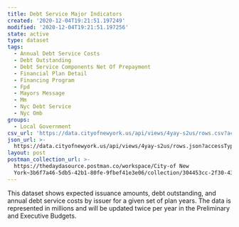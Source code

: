 ```yaml
---
title: Debt Service Major Indicators
created: '2020-12-04T19:21:51.197249'
modified: '2020-12-04T19:21:51.197256'
state: active
type: dataset
tags:
  - Annual Debt Service Costs
  - Debt Outstanding
  - Debt Service Components Net Of Prepayment
  - Financial Plan Detail
  - Financing Program
  - Fpd
  - Mayors Message
  - Mm
  - Nyc Debt Service
  - Nyc Omb
groups:
  - Local Government
csv_url: 'https://data.cityofnewyork.us/api/views/4yay-s2us/rows.csv?accessType=DOWNLOAD'
json_url: >-
  https://data.cityofnewyork.us/api/views/4yay-s2us/rows.json?accessType=DOWNLOAD
layout: post
postman_collection_url: >-
  https://thedaydasource.postman.co/workspace/City-of New
  York~3b6f7a46-5db5-42b1-80fe-9fbef41e3e06/collection/304453cc-2f30-433d-87e2-932b3f0b6fe2
---
```

This dataset shows expected issuance amounts, debt outstanding, and annual debt service costs by issuer for a given set of plan years. The data is represented in millions and will be updated twice per year in the Preliminary and Executive Budgets.
